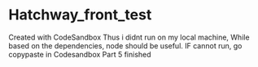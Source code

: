 # Hatchway_front_test
Created with CodeSandbox
Thus i didnt run on my local machine, While based on the dependencies, node should be useful.
IF cannot run, go copypaste in Codesandbox
Part 5 finished
